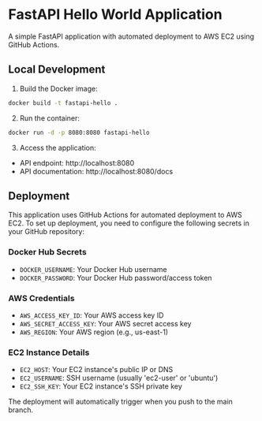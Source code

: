 # FastAPI Hello World Application

A simple FastAPI application with automated deployment to AWS EC2 using GitHub Actions.

## Local Development

1. Build the Docker image:
```bash
docker build -t fastapi-hello .
```

2. Run the container:
```bash
docker run -d -p 8080:8080 fastapi-hello
```

3. Access the application:
- API endpoint: http://localhost:8080
- API documentation: http://localhost:8080/docs

## Deployment

This application uses GitHub Actions for automated deployment to AWS EC2. To set up deployment, you need to configure the following secrets in your GitHub repository:

### Docker Hub Secrets
- `DOCKER_USERNAME`: Your Docker Hub username
- `DOCKER_PASSWORD`: Your Docker Hub password/access token

### AWS Credentials
- `AWS_ACCESS_KEY_ID`: Your AWS access key ID
- `AWS_SECRET_ACCESS_KEY`: Your AWS secret access key
- `AWS_REGION`: Your AWS region (e.g., us-east-1)

### EC2 Instance Details
- `EC2_HOST`: Your EC2 instance's public IP or DNS
- `EC2_USERNAME`: SSH username (usually 'ec2-user' or 'ubuntu')
- `EC2_SSH_KEY`: Your EC2 instance's SSH private key

The deployment will automatically trigger when you push to the main branch. 